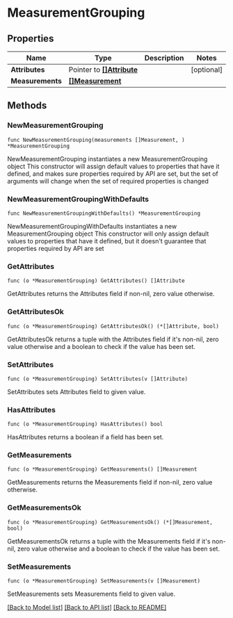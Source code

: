 # MeasurementGrouping

## Properties

Name | Type | Description | Notes
------------ | ------------- | ------------- | -------------
**Attributes** | Pointer to [**[]Attribute**](Attribute.md) |  | [optional] 
**Measurements** | [**[]Measurement**](Measurement.md) |  | 

## Methods

### NewMeasurementGrouping

`func NewMeasurementGrouping(measurements []Measurement, ) *MeasurementGrouping`

NewMeasurementGrouping instantiates a new MeasurementGrouping object
This constructor will assign default values to properties that have it defined,
and makes sure properties required by API are set, but the set of arguments
will change when the set of required properties is changed

### NewMeasurementGroupingWithDefaults

`func NewMeasurementGroupingWithDefaults() *MeasurementGrouping`

NewMeasurementGroupingWithDefaults instantiates a new MeasurementGrouping object
This constructor will only assign default values to properties that have it defined,
but it doesn't guarantee that properties required by API are set

### GetAttributes

`func (o *MeasurementGrouping) GetAttributes() []Attribute`

GetAttributes returns the Attributes field if non-nil, zero value otherwise.

### GetAttributesOk

`func (o *MeasurementGrouping) GetAttributesOk() (*[]Attribute, bool)`

GetAttributesOk returns a tuple with the Attributes field if it's non-nil, zero value otherwise
and a boolean to check if the value has been set.

### SetAttributes

`func (o *MeasurementGrouping) SetAttributes(v []Attribute)`

SetAttributes sets Attributes field to given value.

### HasAttributes

`func (o *MeasurementGrouping) HasAttributes() bool`

HasAttributes returns a boolean if a field has been set.

### GetMeasurements

`func (o *MeasurementGrouping) GetMeasurements() []Measurement`

GetMeasurements returns the Measurements field if non-nil, zero value otherwise.

### GetMeasurementsOk

`func (o *MeasurementGrouping) GetMeasurementsOk() (*[]Measurement, bool)`

GetMeasurementsOk returns a tuple with the Measurements field if it's non-nil, zero value otherwise
and a boolean to check if the value has been set.

### SetMeasurements

`func (o *MeasurementGrouping) SetMeasurements(v []Measurement)`

SetMeasurements sets Measurements field to given value.



[[Back to Model list]](../README.md#documentation-for-models) [[Back to API list]](../README.md#documentation-for-api-endpoints) [[Back to README]](../README.md)


